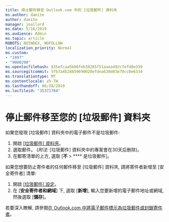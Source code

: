 ```yaml
---
title: 停止郵件移至 Outlook.com 中的 [垃圾郵件] 資料夾
ms.author: daeite
author: daeite
manager: joallard
ms.date: 5/16/2019
ms.audience: Admin
ms.topic: article
ROBOTS: NOINDEX, NOFOLLOW
localization_priority: Normal
ms.custom:
- "1897"
- "9000290"
ms.openlocfilehash: 835efcaa5b86feb38285f51aaea492cfefd8e339
ms.sourcegitcommit: 5fb7a4b28859690020efdea630d03e70cc0e6334
ms.translationtype: MT
ms.contentlocale: zh-TW
ms.lasthandoff: 06/28/2019
ms.locfileid: "35371784"
---
```

# <a name="stop-messages-from-going-to-your-junk-email-folder"></a>停止郵件移至您的 [垃圾郵件] 資料夾

如果您發現 [垃圾郵件] 資料夾中的電子郵件不是垃圾郵件:

1. 開啟 [[垃圾郵件] 資料夾](https://outlook.live.com/mail/junkemail)。
1. 選取郵件。 (*附注:* [垃圾郵件] 資料夾中的專案會在30天后刪除)。
1. 在郵寄清單的上方, 選取 [**不** > **** 是垃圾郵件]。

如果您想要防止寄件者的任何郵件移至 [垃圾郵件] 資料夾, 請將寄件者新增至 [安全寄件者] 清單:

1. 開啟 [[垃圾郵件] 設定](https://go.microsoft.com/fwlink/?linkid=2035804)。
1. 在 [**安全寄件者和網域**] 下, 選取 [**新增**], 輸入您要新增的電子郵件地址或網域, 然後選取 [**儲存**]。

若要深入瞭解, 請參閱[在 Outlook.com 中將電子郵件標示為垃圾郵件或封鎖寄件者](https://support.office.com/article/a3ece97b-82f8-4a5e-9ac3-e92fa6427ae4)。
